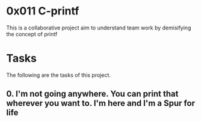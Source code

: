 # 0x011 C-printf 
This is a collaborative project aim to understand team work by demisifying the concept of printf
# Tasks
The following are the tasks of this project.
## 0. I'm not going anywhere. You can print that wherever you want to. I'm here and I'm a Spur for life
